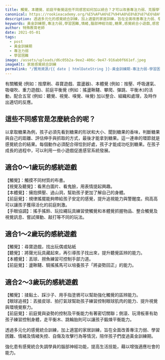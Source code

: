 ```yaml
---
title: 觸覺、本體覺、前庭平衡覺這些不同感官如何加以統合？才可以改善專注力弱、克服學習障礙
canonical: https://rookieacademy.org/%E5%AF%A6%E7%94%A8%E8%B3%87%E6%BA%90/my-first-article/
description: 透過多元化的感覺統合訓練，加上適當的家居訓練，旨在全面改善專注力弱、學習困難、情緒及情緒失控、自傷及攻擊行為等情況，陪伴孩子們度過黃金訓練期。
keywords: 黃金訓練期,專注力弱,學習困難,情緒,腦部神經功能,糖果,感覺統合小遊戲,感官,觸摸,本體覺,姿勢控制,前庭覺,平衡能力,鍛煉平衡
author: 特殊教育老師
date: 2021-05-01
tags:
  - post
  - 黃金訓練期
  - 專注力弱
  - 學習困難
image: /assets/uploads/d6c05b2a-9ee2-406c-9e47-916ab0f661ef.jpeg
imageAlt: 家居感覺統合訓練
permalink: "/實用資源/{{ date | htmlDateString }}-黃金訓練期-專注力弱-學習困難/"
---
```


有關觸覺 (例如：按摩刷、尋寶遊戲、震盪器)、本體覺 (例如：按壓、呼吸運氣、吸啜吹、重力遊戲)、前庭平衡覺 (例如：搖盪鞦韆、攀爬、彈跳、平衡木)的活動，配合五官 (例如：聽覺、視覺、嗅覺、味覺) 加以整合、組織和處理，及時作出適切的反應。

## 這些不同感官是怎麼統合的呢？

以拿取糖果為例，孩子必須先看到糖果的形狀和大小、聞到糖果的香味，判斷糖果與自己的距離、評估伸手與抓取的方式，最後才能拿到糖果。這一連串的環節就是感覺統合的結果。每個動作必須配合得恰到好處，孩子才能成功吃到糖果。在孩子成長的過程中，可以利用一些小遊戲促進感官系統發展。

## 適合0～1歲玩的感統遊戲

【觸覺】：觸摸不同材質的布書。\
【視覺及聽覺】：看黑白圖片、看鬼臉，用表情提起興趣。\
【本體覺】：擁抱擠壓、過山洞，幫助孩子更加了解自己的身體。\
【前庭覺】：規律搖擺能夠帶給孩子安定的感覺，提升追視能力與警醒度。飛高高可以讓孩子獲得活化的前庭刺激。\
【手眼協調】：搖手搖鈴、玩拉繩玩具練習使觸覺和本體覺抓握物品、整合觸覺及視覺訊息、嘗試揮動、敲打等不同的玩法。

## 適合1～2歲玩的感統遊戲

【觸覺】：尋寶遊戲，找出玩偶或貼紙\
【聽覺】：將聲光玩具藏起來，再引導孩子找出來，提升聽覺區辨的能力。\
【本體覺】：丟球、撈魚練習可控制手部力道。\
【前庭覺】：盪鞦韆、騎搖搖馬可以培養孩子「將姿勢回正」的能力。

## 適合2～3歲玩的感統遊戲

【觸覺】：揉黏土、踩沙子、用手指塗鴉可以幫助強化觸覺的區辨能力。\
【眼球追視】：丟接皮球、拍打氣球幫助孩子練習控制眼球肌肉的能力、提升視覺與環境覺察力。\
【前庭覺】：前庭覺與姿勢的控制及平衡能力有著密切關聯；側滾、玩滑板車有助孩子練習控制身體，走平衡木、跳輪胎則可以讓孩子鍛煉平衡能力。

透過多元化的感覺統合訓練，加上適當的家居訓練，旨在全面改善專注力弱、學習困難、情緒及情緒失控、自傷及攻擊行為等情況，陪伴孩子們度過黃金訓練期。

強化患有感覺統合失調學員的腦部神經功能，提高生活技能，藉以增強適應社會的能力。